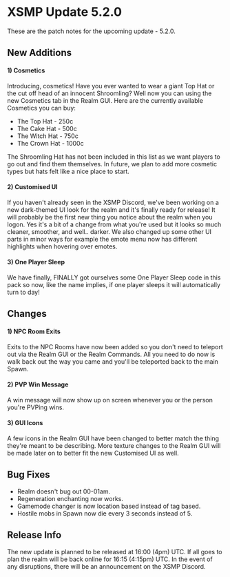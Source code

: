 # XSMP Update 5.2.0
These are the patch notes for the upcoming update - 5.2.0.

## New Additions

#### 1) Cosmetics
Introducing, cosmetics! Have you ever wanted to wear a giant Top Hat or the cut off head of an innocent Shroomling? Well now you can using the new Cosmetics tab in the Realm GUI. Here are the currently available Cosmetics you can buy:

* The Top Hat - 250c
* The Cake Hat - 500c
* The Witch Hat - 750c
* The Crown Hat - 1000c

The Shroomling Hat has not been included in this list as we want players to go out and find them themselves. In future, we plan to add more cosmetic types but hats felt like a nice place to start.

#### 2) Customised UI
If you haven't already seen in the XSMP Discord, we've been working on a new dark-themed UI look for the realm and it's finally ready for release! It will probably be the first new thing you notice about the realm when you logon. Yes it's a bit of a change from what you're used but it looks so much cleaner, smoother, and well.. darker. We also changed up some other UI parts in minor ways for example the emote menu now has different highlights when hovering over emotes.

#### 3) One Player Sleep
We have finally, FINALLY got ourselves some One Player Sleep code in this pack so now, like the name implies, if one player sleeps it will automatically turn to day!

## Changes

#### 1) NPC Room Exits
Exits to the NPC Rooms have now been added so you don't need to teleport out via the Realm GUI or the Realm Commands. All you need to do now is walk back out the way you came and you'll be teleported back to the main Spawn.

#### 2) PVP Win Message
A win message will now show up on screen whenever you or the person you're PVPing wins.

#### 3) GUI Icons
A few icons in the Realm GUI have been changed to better match the thing they're meant to be describing. More texture changes to the Realm GUI will be made later on to better fit the new Customised UI as well.

## Bug Fixes

* Realm doesn't bug out 00-01am.
* Regeneration enchanting now works.
* Gamemode changer is now location based instead of tag based.
* Hostile mobs in Spawn now die every 3 seconds instead of 5.

## Release Info
The new update is planned to be released at 16:00 (4pm) UTC. If all goes to plan the realm will be back online for 16:15 (4:15pm) UTC. In the event of any disruptions, there will be an announcement on the XSMP Discord.